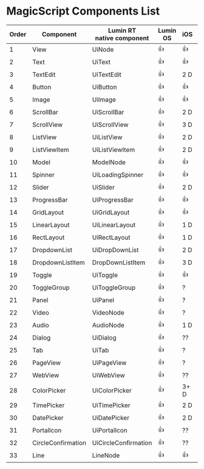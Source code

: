﻿# MagicScript Components List

Order | Component | Lumin RT<br>native component | Lumin OS | iOS | Android | Test<br>Links
------|-----------|----------|-------------|-----|---------|---------|
 1 | View | UiNode | :thumbsup: | :thumbsup: | :thumbsup: | [link](coverage/View.md)
 2 | Text | UiText | :thumbsup: | :thumbsup: | :thumbsup: | [link](coverage/Text.md)
 3 | TextEdit | UiTextEdit | :thumbsup: | 2 D | :thumbsup: | [link](coverage/TextEdit.md)
 4 | Button | UiButton | :thumbsup: | :thumbsup: | :thumbsup: | [link](coverage/Button.md)
 5 | Image | UiImage | :thumbsup: | :thumbsup: | :thumbsup: | [link](coverage/Image.md)
 6 | ScrollBar | UiScrollBar | :thumbsup: | 2 D | 2 D |
 7 | ScrollView | UiScrollView | :thumbsup: | 3 D | 3 D |
 8 | ListView | UiListView | :thumbsup: | 2 D | 2 D |
 9 | ListViewItem | UiListViewItem | :thumbsup: | 2 D | 2 D |
10 | Model | ModelNode | :thumbsup: | :thumbsup: | :thumbsup: | [link](coverage/Model.md)
11 | Spinner | UiLoadingSpinner | :thumbsup: | :thumbsup:| :thumbsup: | [link](coverage/Spinner.md)
12 | Slider | UiSlider | :thumbsup: | 2 D | 2 D |
13 | ProgressBar | UiProgressBar | :thumbsup: | :thumbsup: | :thumbsup: | [link](coverage/ProgressBar.md)
14 | GridLayout | UiGridLayout | :thumbsup: | :thumbsup: | :thumbsup: | [link](coverage/GridLayout.md)
15 | LinearLayout | UiLinearLayout | :thumbsup: | 1 D | :thumbsup: | [link](coverage/LinearLayout.md)
16 | RectLayout | UiRectLayout | :thumbsup: | 1 D | 1 D |
17 | DropdownList | UiDropDownList | :thumbsup: | 2 D | 2 D |
18 | DropdownListItem | DropDownListItem | :thumbsup: | 3 D | 2.5 D |
19 | Toggle | UiToggle | :thumbsup: | :thumbsup: | :thumbsup: | [link](coverage/Toggle.md)
20 | ToggleGroup | UiToggleGroup | :thumbsup: | ? | ? |
21 | Panel | UiPanel | :thumbsup: | ? | ? |
22 | Video | VideoNode | :thumbsup: | ? | :thumbsup: | [link](coverage/Video.md)
23 | Audio | AudioNode | :thumbsup: | 1 D | 2 D |
24 | Dialog | UiDialog | :thumbsup: | ?? | ? |
25 | Tab | UiTab | :thumbsup: | ? | ? |
26 | PageView | UiPageView | :thumbsup: | ? | ? |
27 | WebView | UiWebView | :thumbsup: | ?? | 3 D |
28 | ColorPicker | UiColorPicker | :thumbsup: | 3+ D | 3 D |
29 | TimePicker | UiTimePicker | :thumbsup: | 2 D | 2.5 D |
30 | DatePicker | UiDatePicker | :thumbsup: | 2 D | 2.5 D |
31 | PortalIcon | UiPortalIcon | :thumbsup: | ?? |
32 | CircleConfirmation | UiCircleConfirmation | :thumbsup: | ?? |
33 | Line | LineNode | :thumbsup: | :thumbsup: | :thumbsup: | [link](coverage/Line.md)

